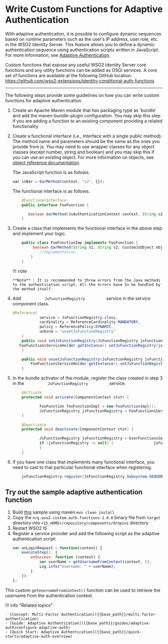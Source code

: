 # Write Custom Functions for Adaptive Authentication

With adaptive authentication, it is possible to configure dynamic
sequences based on runtime parameters such as the user’s IP address,
user role, etc. in the WSO2 Identity Server. This feature allows you to
define a dynamic authentication sequence using authentication scripts
written in JavaScript. For more information, see [Adaptive
Authentication]({{base_path}}/references/concepts/authentication/adaptive-authentication).  

Custom functions that expose any useful WSO2 Identity Server core
functions and any utility functions can be added as OSGi services. A
core set of functions are available at the following GitHub location:
<https://github.com/wso2-extensions/identity-conditional-auth-functions>

----

The following steps provide some guidelines on how you can write custom
functions for adaptive authentication.

1.  Create an Apache Maven module that has packaging type as 'bundle'
    and add the maven-bundle-plugin configuration. You may skip this
    step if you are adding a function to an existing component providing
    a related functionality.
2.  Create a functional interface (i.e., Interface with a single public
    method). The method name and parameters should be the same as the ones you
    provide from js. You may need to use wrapper classes
    for any object classes (except number, string and boolean) and you may
    skip this if you can use an existing object. For more information on
    objects, see [object reference
    documentation]({{base_path}}/references/adaptive-authentication-js-api-reference#object-reference).  
      
    The JavaScript function is as follows.

    ``` js
    var isBar = barMethod(context, "s2", {});
    ```

    The functional interface is as follows.

    ``` java
        @FunctionalInterface
        public interface FooFunction {
    
           boolean barMethod(JsAuthenticationContext context, String s2, CustomJsObject object);
        }
    ```

3.  Create a class that implements the functional interface in the above
    step and implement your logic.  

    ``` java
        public class FooFunctionImp implements FooFunction {
             boolean barMethod(String s1, String s2, CustomJsObject object) {
                //Implementation
            }
        }
    ```

    !!! note
    
        **Note** : It is recommended to throw errors from the Java methods
        to the authentication script. All the errors have to be handled by
        the method itself.
    

4.  Add `           JsFunctionRegistry          ` service in the service
    component class.  

    ``` java
    @Reference(
                service = JsFunctionRegistry.class,
                cardinality = ReferenceCardinality.MANDATORY,
                policy = ReferencePolicy.DYNAMIC,
                unbind = "unsetJsFunctionRegistry"
        )
        public void setJsFunctionRegistry(JsFunctionRegistry jsFunctionRegistry) {   
       FooFunctionsServiceHolder.getInstance().setJsFunctionRegistry(jsFunctionRegistry);
        }

        public void unsetJsFunctionRegistry(JsFunctionRegistry jsFunctionRegistry) {
            FooFunctionsServiceHolder.getInstance().setJsFunctionRegistry(null);
        }
    ```

5.  In the bundle activator of the module, register the class created in
    step 3 in the `           JsFunctionRegistry          ` service.  

    ``` java
        @Activate
        protected void activate(ComponentContext ctxt) {
    
                FooFunction fooFunctionImpl = new FooFunctionImpl();
                JsFunctionRegistry jsFunctionRegistry = FooFunctionsServiceHolder.getInstance().getJsFunctionRegistry();       jsFunctionRegistry.register(JsFunctionRegistry.Subsystem.SEQUENCE_HANDLER, "barMethod", fooFunctionImpl);
        }
    
        @Deactivate
        protected void deactivate(ComponentContext ctxt) {
    
                JsFunctionRegistry jsFunctionRegistry = UserFunctionsServiceHolder.getInstance().getJsFunctionRegistry();
                if (jsFunctionRegistry != null) {                  jsFunctionRegistry.deRegister(JsFunctionRegistry.Subsystem.SEQUENCE_HANDLER, "barMethod");
                }
        }
    ```

      

6.  If you have one class that implements many functional interface, you
    need to cast to that particular functional interface when
    registering.  

    ``` java
        jsFunctionRegistry.register(JsFunctionRegistry.Subsystem.SEQUENCE_HANDLER, "barMethod", (FooFunction)fooFunctionImpl::barMethod);
    ```

## Try out the sample adaptive authentication function

1. Build [this](https://github.com/wso2/samples-is/tree/master/adaptive-authentication/org.wso2.custom.auth.functions) sample using maven `mvn clean install`
2. Copy the `org.wso2.custom.auth.functions-1.0.0` binary file from `target` directory into  `<IS_HOME>/repository/components/dropins` directory
3. Restart WSO2 IS
4. Register a service provider and add the following script as the  adaptive authentication script:
    ``` js
    var onLoginRequest = function(context) {
        executeStep(1, {
            onSuccess: function (context) {
                var userName = getUsernameFromContext(context, 1);
                Log.info("Username: " + userName);
            } 
        });
    };
    ```

This custom `getUsernameFromContext()` function can be used to retrieve the username from the authentication context.


!!! info "Related topics"

    - [Concept: Multi-Factor Authentication]({{base_path}}/multi-factor-authentication)
    - [Guide: Adaptive Authentication]({{base_path}}/guides/adaptive-auth/configure-adaptive-auth)
    - [Quick Start: Adaptive Authentication]({{base_path}}/quick-starts/adaptive-auth-overview)

  

  
